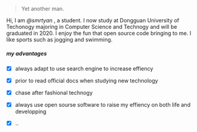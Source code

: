 

> Yet another man.


Hi, I am *@smrtyan* , a student. I now study at Dongguan University of Techonogy majoring in Computer Science and Technogy and will be graduated in 2020. I  enjoy the fun that open source code bringing to me. I like sports such as jogging and swimming.
##### my advantages

- [x] always adapt to use search engine to increase effiency
- [x] prior to read official docs when studying new technology
- [x] chase after fashional technogy
- [x] always use open sourse software to raise my effiency on both life and developping
- [x] ..



